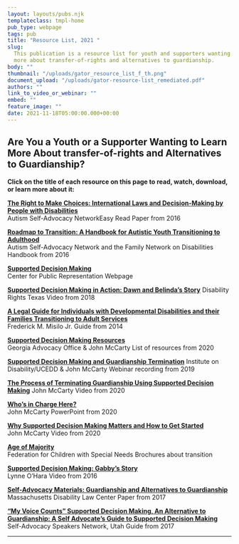 ```yaml
---
layout: layouts/pubs.njk
templateclass: tmpl-home
pub_type: webpage
tags: pub
title: "Resource List, 2021 "
slug:
  This publication is a resource list for youth and supporters wanting to learn
  more about transfer-of-rights and alternatives to guardianship.
body: ""
thumbnail: "/uploads/gator_resource_list_f_th.png"
document_upload: "/uploads/gator-resource-list_remediated.pdf"
authors: ""
link_to_video_or_webinar: ""
embed: ""
feature_image: ""
date: 2021-11-18T05:00:00.000+00:00
---
```


## Are You a Youth or a Supporter Wanting to Learn More About transfer-of-rights and Alternatives to Guardianship?

**Click on the title of each resource on this page to read, watch, download, or learn more about it:**

**<a href="https://autisticadvocacy.org/wp-content/uploads/2016/02/Easy-Read-OSF-For-Families-v3.pdf">The Right to Make Choices: International Laws and Decision-Making by People with Disabilities</a>**  
Autism Self-Advocacy NetworkEasy Read Paper from 2016

**<a href="https://autisticadvocacy.org/book/roadmap/">Roadmap to Transition: A Handbook for Autistic Youth Transitioning to Adulthood</a>**  
Autism Self-Advocacy Network and the Family Network on Disabilities Handbook from 2016

**<a href="https://www.centerforpublicrep.org/initiative/supported-decision-making/">Supported Decision Making</a>**  
Center for Public Representation Webpage

**<a href="https://www.disabilityrightstx.org/en/video/supported-decision-making-dawn-and-belinda/">Supported Decision Making in Action: Dawn and Belinda’s Story</a>**
Disability Rights Texas Video from 2018

**<a href="https://www.fletchertilton.com/1C2194/pdf/special-needs-docs/COA_4th_Edition-Lo-Res.pdf">A Legal Guide for Individuals with Developmental Disabilities and their Families Transitioning to Adult Services</a>**  
Frederick M. Misilo Jr. Guide from 2014

**<a href="https://thegao.net/supported-decision-making-resources/">Supported Decision Making Resources</a>**  
Georgia Advocacy Office & John McCarty List of resources from 2020

**<a href="https://iod.unh.edu/SupportedDecisionMaking">Supported Decision Making and Guardianship Termination</a>**
Institute on Disability/UCEDD & John McCarty Webinar recording from 2019

**<a href="https://www.youtube.com/watch?v=PmWAZpItZ6Q">The Process of Terminating Guardianship Using Supported Decision Making</a>**
John McCarty Video from 2020

**<a href="https://www.selfadvocacyinfo.org/resource/supported-decision-making-and-guardianship-termination/">Who’s in Charge Here?</a>**  
John McCarty PowerPoint from 2020

**<a href="https://www.selfadvocacyinfo.org/resource/why-supported-decision-making-matters-and-how-to-get-started/">Why Supported Decision Making Matters and How to Get Started</a>**  
John McCarty Video from 2020

**<a href="https://fcsn.org/linkcenter/transition-resources/brochures/">Age of Majority</a>**  
Federation for Children with Special Needs Brochures about transition

**<a href="http://supporteddecisionmaking.org/impact-stories/supported-decision-making-gabbys-story#:\~:text=Supported%20Decision%20Making%20is%20an,to%20make%20their%20own%20choices.&text=This%20film%20uses%20Gabby's%20story,way%20to%20maintain%20personal%20autonomy">Supported Decision Making: Gabby’s Story</a>**  
Lynne O’Hara Video from 2016

**<a href="https://www.dlc-ma.org/wp-content/uploads/2017/12/Alternatives-to-Guardianship-and-Guardianship.pdf">Self-Advocacy Materials: Guardianship and Alternatives to Guardianship</a>**  
Massachusetts Disability Law Center Paper from 2017

**<a href="https://selfadvocacyinfo.org/wp-content/uploads/2019/06/Support-decision-making-Guide-revised-2018.pdf">“My Voice Counts” Supported Decision Making, An Alternative to Guardianship: A Self Advocate’s Guide to Supported Decision Making</a>**  
Self-Advocacy Speakers Network, Utah Guide from 2017

<hr>
